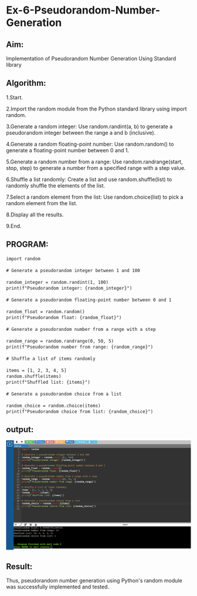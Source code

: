 # Ex-6-Pseudorandom-Number-Generation

## Aim:

 Implementation of Pseudorandom Number Generation Using Standard library
## Algorithm:

1.Start.

2.Import the random module from the Python standard library using import random.

3.Generate a random integer:
Use random.randint(a, b) to generate a pseudorandom integer between the range a and b (inclusive).

4.Generate a random floating-point number:
Use random.random() to generate a floating-point number between 0 and 1.

5.Generate a random number from a range:
Use random.randrange(start, stop, step) to generate a number from a specified range with a step value.

6.Shuffle a list randomly:
Create a list and use random.shuffle(list) to randomly shuffle the elements of the list.

7.Select a random element from the list:
Use random.choice(list) to pick a random element from the list.

8.Display all the results.

9.End.

## PROGRAM:
```
import random

# Generate a pseudorandom integer between 1 and 100

random_integer = random.randint(1, 100)
print(f"Pseudorandom integer: {random_integer}")

# Generate a pseudorandom floating-point number between 0 and 1

random_float = random.random()
print(f"Pseudorandom float: {random_float}")

# Generate a pseudorandom number from a range with a step

random_range = random.randrange(0, 50, 5)
print(f"Pseudorandom number from range: {random_range}")

# Shuffle a list of items randomly

items = [1, 2, 3, 4, 5]
random.shuffle(items)
print(f"Shuffled list: {items}")

# Generate a pseudorandom choice from a list

random_choice = random.choice(items)
print(f"Pseudorandom choice from list: {random_choice}")

```
## output:

![alt text](<Screenshot 2024-09-30 091103.png>)

## Result:

Thus, pseudorandom number generation using Python's random module was successfully implemented and tested.